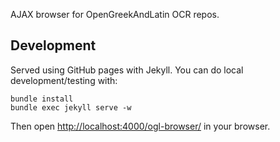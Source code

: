 AJAX browser for OpenGreekAndLatin OCR repos.

Development
-----------

Served using GitHub pages with Jekyll. You can do local development/testing with:

    bundle install
    bundle exec jekyll serve -w

Then open <http://localhost:4000/ogl-browser/> in your browser.
